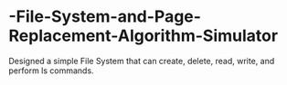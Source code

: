 # -File-System-and-Page-Replacement-Algorithm-Simulator
Designed a simple File System that can create, delete, read, write, and perform ls commands.
